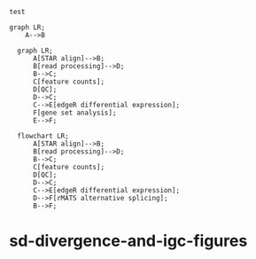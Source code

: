 ```
test
```

```mermaid
graph LR;
    A-->B
```

```mermaid
  graph LR;
      A[STAR align]-->B;
      B[read processing]-->D;
      B-->C;
      C[feature counts];
      D[QC];
      D-->C;
      C-->E[edgeR differential expression];
      F[gene set analysis];
      E-->F;
```

```mermaid
  flowchart LR;
      A[STAR align]-->B;
      B[read processing]-->D;
      B-->C;
      C[feature counts];
      D[QC];
      D-->C;
      C-->E[edgeR differential expression];
      D-->F[rMATS alternative splicing];
      B-->F;
```
# sd-divergence-and-igc-figures
